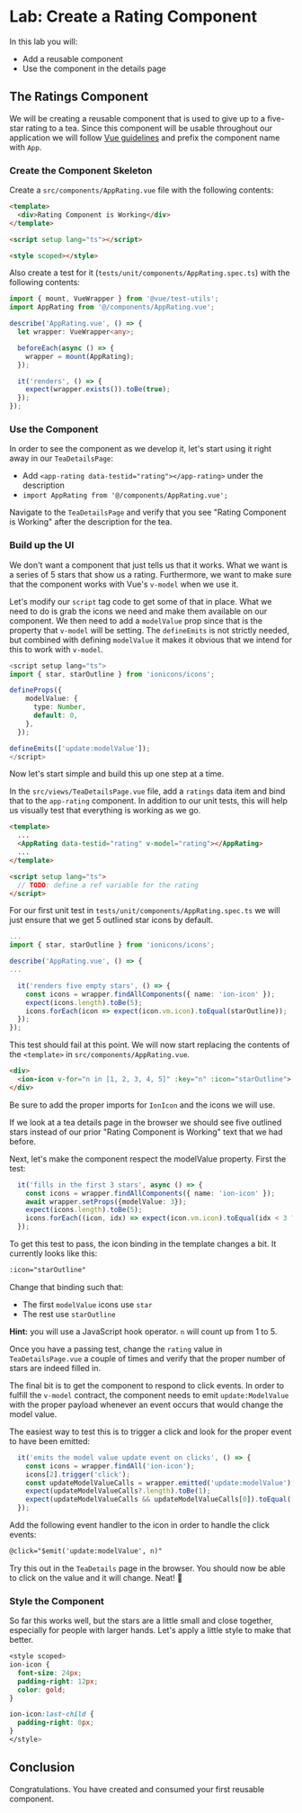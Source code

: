 # Lab: Create a Rating Component

In this lab you will:

- Add a reusable component
- Use the component in the details page

## The Ratings Component

We will be creating a reusable component that is used to give up to a five-star rating to a tea. Since this component will be usable throughout our application we will follow <a href="https://vuejs.org/style-guide/rules-strongly-recommended.html#base-component-names" target="_blank">Vue guidelines</a> and prefix the component name with `App`.

### Create the Component Skeleton

Create a `src/components/AppRating.vue` file with the following contents:

```html
<template>
  <div>Rating Component is Working</div>
</template>

<script setup lang="ts"></script>

<style scoped></style>
```

Also create a test for it (`tests/unit/components/AppRating.spec.ts`) with the following contents:

```typescript
import { mount, VueWrapper } from '@vue/test-utils';
import AppRating from '@/components/AppRating.vue';

describe('AppRating.vue', () => {
  let wrapper: VueWrapper<any>;

  beforeEach(async () => {
    wrapper = mount(AppRating);
  });

  it('renders', () => {
    expect(wrapper.exists()).toBe(true);
  });
});
```

### Use the Component

In order to see the component as we develop it, let's start using it right away in our `TeaDetailsPage`:

- Add `<app-rating data-testid="rating"></app-rating>` under the description
- `import AppRating from '@/components/AppRating.vue';`

Navigate to the `TeaDetailsPage` and verify that you see "Rating Component is Working" after the description for the tea.

### Build up the UI

We don't want a component that just tells us that it works. What we want is a series of 5 stars that show us a rating. Furthermore, we want to make sure that the component works with Vue's `v-model` when we use it.

Let's modify our `script` tag code to get some of that in place. What we need to do is grab the icons we need and make them available on our component. We then need to add a `modelValue` prop since that is the property that `v-model` will be setting. The `defineEmits` is not strictly needed, but combined with defining `modelValue` it makes it obvious that we intend for this to work with `v-model`.

```TypeScript
<script setup lang="ts">
import { star, starOutline } from 'ionicons/icons';

defineProps({
    modelValue: {
      type: Number,
      default: 0,
    },
  });

defineEmits(['update:modelValue']);
</script>
```

Now let's start simple and build this up one step at a time.

In the `src/views/TeaDetailsPage.vue` file, add a `ratings` data item and bind that to the `app-rating` component. In addition to our unit tests, this will help us visually test that everything is working as we go.

```html
<template>
  ...
  <AppRating data-testid="rating" v-model="rating"></AppRating>
  ...
</template>

<script setup lang="ts">
  // TODO: define a ref variable for the rating
</script>
```

For our first unit test in `tests/unit/components/AppRating.spec.ts` we will just ensure that we get 5 outlined star icons by default.

```typescript
...
import { star, starOutline } from 'ionicons/icons';

describe('AppRating.vue', () => {
...

  it('renders five empty stars', () => {
    const icons = wrapper.findAllComponents({ name: 'ion-icon' });
    expect(icons.length).toBe(5);
    icons.forEach(icon => expect(icon.vm.icon).toEqual(starOutline));
  });
});
```

This test should fail at this point. We will now start replacing the contents of the `<template>` in `src/components/AppRating.vue`.

```html
<div>
  <ion-icon v-for="n in [1, 2, 3, 4, 5]" :key="n" :icon="starOutline"> </ion-icon>
</div>
```

Be sure to add the proper imports for `IonIcon` and the icons we will use.

If we look at a tea details page in the browser we should see five outlined stars instead of our prior "Rating Component is Working" text that we had before.

Next, let's make the component respect the modelValue property. First the test:

```TypeScript
  it('fills in the first 3 stars', async () => {
    const icons = wrapper.findAllComponents({ name: 'ion-icon' });
    await wrapper.setProps({modelValue: 3});
    expect(icons.length).toBe(5);
    icons.forEach((icon, idx) => expect(icon.vm.icon).toEqual(idx < 3 ? star : starOutline));
  });
```

To get this test to pass, the icon binding in the template changes a bit. It currently looks like this:

```html
:icon="starOutline"
```

Change that binding such that:

- The first `modelValue` icons use `star`
- The rest use `starOutline`

**Hint:** you will use a JavaScript hook operator. `n` will count up from 1 to 5.

Once you have a passing test, change the `rating` value in `TeaDetailsPage.vue` a couple of times and verify that the proper number of stars are indeed filled in.

The final bit is to get the component to respond to click events. In order to fulfill the `v-model` contract, the component needs to emit `update:ModelValue` with the proper payload whenever an event occurs that would change the model value.

The easiest way to test this is to trigger a click and look for the proper event to have been emitted:

```TypeScript
  it('emits the model value update event on clicks', () => {
    const icons = wrapper.findAll('ion-icon');
    icons[2].trigger('click');
    const updateModelValueCalls = wrapper.emitted('update:modelValue');
    expect(updateModelValueCalls?.length).toBe(1);
    expect(updateModelValueCalls && updateModelValueCalls[0]).toEqual([3]);
  });
```

Add the following event handler to the icon in order to handle the click events:

```html
@click="$emit('update:modelValue', n)"
```

Try this out in the `TeaDetails` page in the browser. You should now be able to click on the value and it will change. Neat! 🥳

### Style the Component

So far this works well, but the stars are a little small and close together, especially for people with larger hands. Let's apply a little style to make that better.

```CSS
<style scoped>
ion-icon {
  font-size: 24px;
  padding-right: 12px;
  color: gold;
}

ion-icon:last-child {
  padding-right: 0px;
}
</style>
```

## Conclusion

Congratulations. You have created and consumed your first reusable component.
